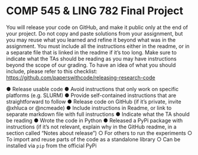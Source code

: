 # COMP 545 & LING 782 Final Project

You will release your code on GitHub, and make it public only at the end of your project. Do not copy and paste solutions from your assignment, but you may reuse what you learned and refine it beyond what was in the assignment. You must include all the instructions either in the readme, or in a separate file that is linked in the readme if it’s too long. Make sure to indicate what the TAs should be reading as you may have instructions beyond the scope of our grading. To have an idea of what you should include, please refer to this checklist: https://github.com/paperswithcode/releasing-research-code

● Release usable code
● Avoid instructions that only work on specific platforms (e.g. SLURM)
● Provide self-contained instructions that are straightforward to follow
● Release code on GitHub (if it’s private, invite @xhluca or @ncmeade)
● Include instructions in Readme, or link to separate markdown file with full instructions
● Indicate what the TA should be reading
● Wrote the code in Python
● Released a PyPi package with instructions (if it’s not relevant, explain why in the GitHub readme, in a section called “Notes about release”)
  ○ For others to run the experiments
  ○ To import and reuse parts of the code as a standalone library
  ○ Can be installed via `pip` from the official PyPi
